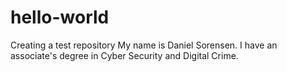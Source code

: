 # hello-world
Creating a test repository
My name is Daniel Sorensen.  I have an associate's degree in Cyber Security and Digital Crime.
